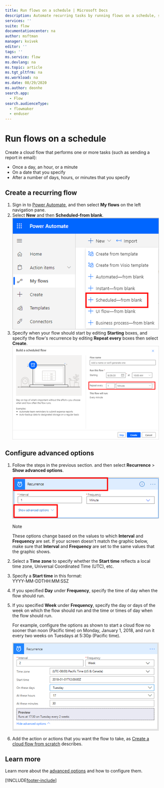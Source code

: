 ```yaml
---
title: Run flows on a schedule | Microsoft Docs
description: Automate recurring tasks by running flows on a schedule, such as every day or every hour.
services: ''
suite: flow
documentationcenter: na
author: msftman
manager: kvivek
editor: ''
tags: ''
ms.service: flow
ms.devlang: na
ms.topic: article
ms.tgt_pltfrm: na
ms.workload: na
ms.date: 08/29/2020
ms.author: deonhe
search.app: 
  - Flow
search.audienceType: 
  - flowmaker
  - enduser
---
```

# Run flows on a schedule

Create a cloud flow that performs one or more tasks (such as sending a report in email):

* Once a day, an hour, or a minute
* On a date that you specify
* After a number of days, hours, or minutes that you specify

## Create a recurring flow

1. Sign in to [Power Automate](https://flow.microsoft.com), and then select **My flows** on the left navigation pane.
1. Select **New** and then **Scheduled-from blank**.
    ![Create a cloud flow from blank](./media/run-scheduled-tasks/create-flow.png)
1. Specify when your flow should start by editing **Starting** boxes, and specify the flow's recurrence by editing **Repeat every** boxes then select **Create**.
    ![Set recurrence](./media/run-scheduled-tasks/select-recurrence.png)

## Configure advanced options

1. Follow the steps in the previous section. and then select **Recurrence** > **Show advanced options**.

    ![Show advanced recurrence options](./media/run-scheduled-tasks/select-recurrence1.png)

   > [!NOTE]
   > These options change based on the values to which **Interval** and **Frequency** are set. If your screen doesn't match the graphic below, make sure that **Interval** and **Frequency** are set to the same values that the graphic shows.
1. Select a **Time zone** to specify whether the **Start time** reflects a local time zone, Universal Coordinated Time (UTC), etc.
1. Specify a **Start time** in this format:
   <br>YYYY-MM-DDTHH:MM:SSZ
1. If you specified **Day** under **Frequency**, specify the time of day when the flow should run.
1. If you specified **Week** under **Frequency**, specify the day or days of the week on which the flow should run and the time or times of day when the flow should run.

    For example, configure the options as shown to start a cloud flow no sooner than noon (Pacific time) on Monday, January 1, 2018, and run it every two weeks on Tuesdays at 5:30p (Pacific time).

    ![Specify advanced options](./media/run-scheduled-tasks/advanced-options.png)
1. Add the action or actions that you want the flow to take, as [Create a cloud flow from scratch](get-started-logic-flow.md) describes.

## Learn more

Learn more about the [advanced options](https://docs.microsoft.com/azure/connectors/connectors-native-recurrence) and how to configure them.


[!INCLUDE[footer-include](includes/footer-banner.md)]